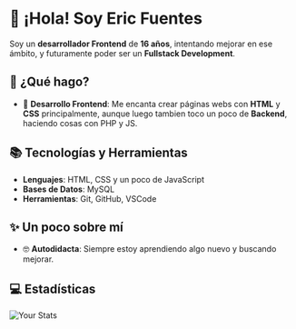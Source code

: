 # 👋 ¡Hola! Soy Eric Fuentes

Soy un **desarrollador Frontend** de **16 años**, intentando mejorar en ese ámbito, y futuramente poder ser un **Fullstack Development**.

## 🚀 ¿Qué hago?

- 🔧 **Desarrollo Frontend**: Me encanta crear páginas webs con **HTML** y **CSS** principalmente, aunque luego tambien toco un poco de **Backend**, haciendo cosas con PHP y JS.

## 📚 Tecnologías y Herramientas

- **Lenguajes**: HTML, CSS y un poco de JavaScript
- **Bases de Datos**: MySQL
- **Herramientas**: Git, GitHub, VSCode

## ✨ Un poco sobre mí

- 🤓 **Autodidacta**: Siempre estoy aprendiendo algo nuevo y buscando mejorar.
    
## 💻 Estadísticas

![Your Stats](https://github-readme-stats.vercel.app/api?username=EricFuentes7&show_icons=true&theme=radical)
